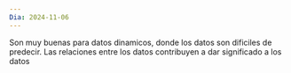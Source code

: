 ```yaml
---
Dia: 2024-11-06
---
```

Son muy buenas para datos dinamicos, donde los datos son dificiles de predecir. Las relaciones entre los datos contribuyen a dar significado a los datos